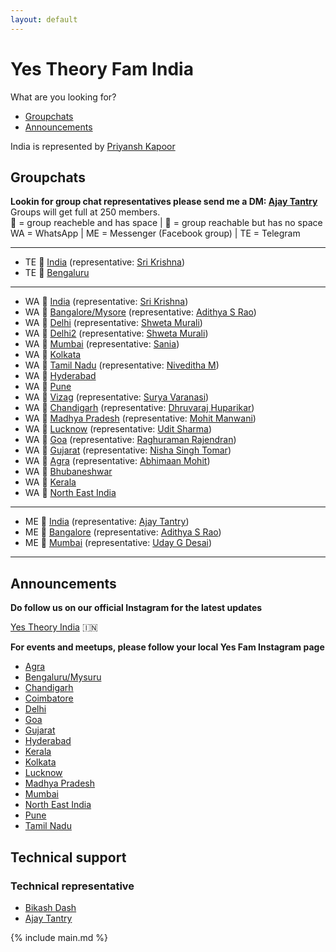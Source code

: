 ```yaml
---
layout: default
---
```


# Yes Theory Fam India

What are you looking for?

- [Groupchats](#groupchats)
- [Announcements](#announcements)

India is represented by [Priyansh Kapoor](https://www.instagram.com/kapoor.priyansh/)

## Groupchats

**Lookin for group chat representatives please send me a DM: [Ajay Tantry](https://www.facebook.com/ajay.tantry)**  
Groups will get full at 250 members.  
💚 = group reacheble and has space | 💛 = group reachable but has no space  
WA = WhatsApp | ME = Messenger (Facebook group) | TE = Telegram

---

- TE 💚 [India](https://t.me/joinchat/MU9y4xPqL7rnULJxxx8a0Q) (representative: [Sri Krishna](https://instagram.com/sri.cho?igshid=14tdzkji93kkl))
- TE 💚 [Bengaluru](https://t.me/joinchat/J53IGRcR7KY6VSeK0vQK5w)

---

- WA 💛 [India](https://chat.whatsapp.com/BnL7nUL71mh9NmsAyMumaH) (representative: [Sri Krishna](https://instagram.com/sri.cho?igshid=14tdzkji93kkl))
- WA 💛 [Bangalore/Mysore](https://chat.whatsapp.com/K35RTnq9cxTCluSETqiEzZ) (representative: [Adithya S Rao](https://www.facebook.com/profile.php?id=100004124409756))
- WA 💛 [Delhi](https://chat.whatsapp.com/LyNCr1GkppR9qJ1X7tknHu) (representative: [Shweta Murali](https://www.facebook.com/shweta.murali.1))
- WA 💚 [Delhi2](https://chat.whatsapp.com/GiQLVqUJotNIE4JTbgJl2b) (representative: [Shweta Murali](https://www.facebook.com/shweta.murali.1))
- WA 💚 [Mumbai](https://chat.whatsapp.com/GiQLVqUJotNIE4JTbgJl2b) (representative: [Sania](https://www.instagram.com/the_diary_of_a_bookworm/))
- WA 💚 [Kolkata](https://chat.whatsapp.com/KnIHcCBy92PAgIBKYJyrnt)
- WA 💚 [Tamil Nadu](https://chat.whatsapp.com/GtixqBpBNQ6GewVxFlhCHI) (representative: [Niveditha M](https://www.instagram.com/creativenive/))
- WA 💚 [Hyderabad](https://chat.whatsapp.com/LeTVbbfXiC8ENaQjslpgiu)
- WA 💚 [Pune](https://chat.whatsapp.com/HXhRe6kqZLvKlkt1gHmLax)
- WA 💚 [Vizag](https://chat.whatsapp.com/B6emIpTFApXCpjIxxvG3Jn) (representative: [Surya Varanasi](https://www.facebook.com/surya.sauri.14100))
- WA 💚 [Chandigarh](https://chat.whatsapp.com/LJvIe1qUhGnD7g7Sq35spu) (representative: [Dhruvaraj Huparikar](https://www.instagram.com/dhrupotter/))
- WA 💚 [Madhya Pradesh](https://chat.whatsapp.com/ERdjNkZzK0t6CaCAh7Z3ac) (representative: [Mohit Manwani](https://www.facebook.com/mohit7m))
- WA 💚 [Lucknow](https://chat.whatsapp.com/DBSrhAVZLzpG6IiP0T8b8C) (representative: [Udit Sharma](https://www.instagram.com/udit_2310/))
- WA 💚 [Goa](https://chat.whatsapp.com/FcGu4Iw3xBLAzWq0liIbnJ) (representative: [Raghuraman Rajendran](https://www.facebook.com/rraghuram5))
- WA 💚 [Gujarat](https://chat.whatsapp.com/KnIHzAJy2GRK9uR83cAcQk) (representative: [
Nisha Singh Tomar](https://www.facebook.com/nishaaahaahaa))
- WA 💚 [Agra](https://chat.whatsapp.com/K3tCDd5rcbVCYlghcip6t5) (representative: [Abhimaan Mohit](https://www.instagram.com/____abzi____))
- WA 💚 [Bhubaneshwar](https://chat.whatsapp.com/IRcdscxE5Fz9cN35bkfedy)
- WA 💚 [Kerala](https://chat.whatsapp.com/HwoA70lQ2KiBBqeziAD2ZP)
- WA 💚 [North East India](https://chat.whatsapp.com/JTFzZpHRA48Ix1DiPPuRcP)
 
---

- ME 💚 [India](https://m.me/join/AbYQ3LU2_niAZPpC) (representative: [Ajay Tantry](https://www.facebook.com/ajay.tantry))
- ME 💚 [Bangalore](https://m.me/join/AbYadmRTvjsqlHId) (representative: [Adithya S Rao](https://www.facebook.com/profile.php?id=100004124409756))
- ME 💚 [Mumbai](https://m.me/join/AbYRahr78yleYBdR) (representative: [Uday G Desai](https://www.facebook.com/uday.desai.585))

---

## Announcements

**Do follow us on our official Instagram for the latest updates** 

[Yes Theory India](https://www.instagram.com/yestheory.india/) 🇮🇳

**For events and meetups, please follow your local Yes Fam Instagram page**

- [Agra](https://www.instagram.com/yestheory.india/)
- [Bengaluru/Mysuru](https://www.instagram.com/yestheorybengaluru/)
- [Chandigarh](https://www.instagram.com/yestheorychandigarh/)
- [Coimbatore](https://www.instagram.com/yestheorycoimbatore/)
- [Delhi](https://www.instagram.com/yestheorydelhi/)
- [Goa](https://www.instagram.com/yestheorygoa/)
- [Gujarat](https://www.instagram.com/yestheorygujarat/)
- [Hyderabad](https://www.instagram.com/yestheory.hyd/)
- [Kerala](https://www.instagram.com/yestheory.kerala/)
- [Kolkata](https://www.instagram.com/yestheory_kolkata/)
- [Lucknow](https://www.instagram.com/yestheory_lucknow/)
- [Madhya Pradesh](https://www.instagram.com/yestheorymp/)
- [Mumbai](https://www.instagram.com/mumbaiyesfam/)
- [North East India](https://www.instagram.com/yestheorynortheastindia/)
- [Pune](https://www.instagram.com/yestheory.pune/)
- [Tamil Nadu](https://www.instagram.com/yestheorytamilnadu/)


## Technical support

### Technical representative

- [Bikash Dash](https://www.facebook.com/beeeku)
- [Ajay Tantry](https://www.facebook.com/ajay.tantry)

{% include main.md %}
